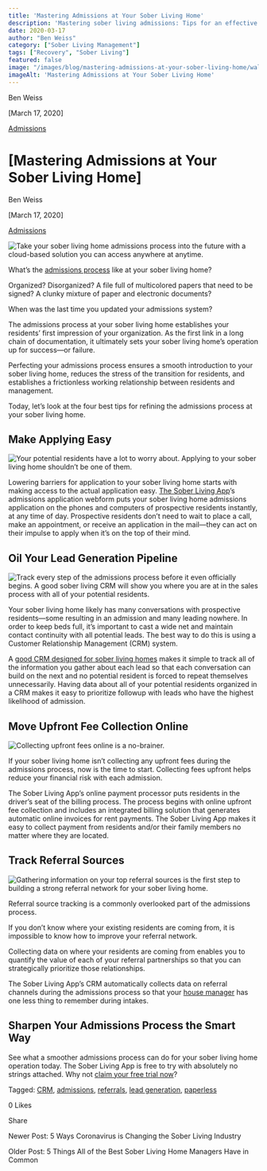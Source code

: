 ```yaml
---
title: 'Mastering Admissions at Your Sober Living Home'
description: 'Mastering sober living admissions: Tips for an effective intake process from the Sober Living App blog archives (Mar 2020).'
date: 2020-03-17
author: "Ben Weiss"
category: ["Sober Living Management"]
tags: ["Recovery", "Sober Living"]
featured: false
image: "/images/blog/mastering-admissions-at-your-sober-living-home/wallet.png"
imageAlt: 'Mastering Admissions at Your Sober Living Home'
---
```


Ben Weiss

[March 17, 2020]

[Admissions](/sober-living-app-blog/category/Admissions)

#  [Mastering Admissions at Your Sober Living Home]

Ben Weiss

[March 17, 2020]

[Admissions](/sober-living-app-blog/category/Admissions)

![Take your sober living home admissions process into the future with a cloud-based solution you can access anywhere at anytime.](/images/blog/mastering-admissions-at-your-sober-living-home/check_in_screen.png)

What’s the [admissions process](/admission) like at your sober living home? 

Organized? Disorganized? A file full of multicolored papers that need to be signed? A clunky mixture of paper and electronic documents?

When was the last time you updated your admissions system? 

The admissions process at your sober living home establishes your residents’ first impression of your organization. As the first link in a long chain of documentation, it ultimately sets your sober living home’s operation up for success—or failure. 

Perfecting your admissions process ensures a smooth introduction to your sober living home, reduces the stress of the transition for residents, and establishes a frictionless working relationship between residents and management. 

Today, let’s look at the four best tips for refining the admissions process at your sober living home. 

## Make Applying Easy 

![Your potential residents have a lot to worry about. Applying to your sober living home shouldn’t be one of them.](/images/blog/mastering-admissions-at-your-sober-living-home/man_with_leaf.png)

Lowering barriers for application to your sober living home starts with making access to the actual application easy. [The Sober Living App](/admission)’s admissions application webform puts your sober living home admissions application on the phones and computers of prospective residents instantly, at any time of day. Prospective residents don’t need to wait to place a call, make an appointment, or receive an application in the mail—they can act on their impulse to apply when it’s on the top of their mind. 

## Oil Your Lead Generation Pipeline 

![Track every step of the admissions process before it even officially begins. A good sober living CRM will show you where you are at in the sales process with all of your potential residents.](/images/blog/mastering-admissions-at-your-sober-living-home/slide.png)

Your sober living home likely has many conversations with prospective residents—some resulting in an admission and many leading nowhere. In order to keep beds full, it’s important to cast a wide net and maintain contact continuity with all potential leads. The best way to do this is using a Customer Relationship Management (CRM) system. 

A [good CRM designed for sober living homes](https://soberlivingapp.com/sober-living-app-blog/2019/6/12/whyd4uddqueuvptcntx0w73kfku109) makes it simple to track all of the information you gather about each lead so that each conversation can build on the next and no potential resident is forced to repeat themselves unnecessarily. Having data about all of your potential residents organized in a CRM makes it easy to prioritize followup with leads who have the highest likelihood of admission. 

## Move Upfront Fee Collection Online 

![Collecting upfront fees online is a no-brainer.](/images/blog/mastering-admissions-at-your-sober-living-home/wallet.png)

If your sober living home isn’t collecting any upfront fees during the admissions process, now is the time to start. Collecting fees upfront helps reduce your financial risk with each admission. 

The Sober Living App’s online payment processor puts residents in the driver’s seat of the billing process. The process begins with online upfront fee collection and includes an integrated billing solution that generates automatic online invoices for rent payments. The Sober Living App makes it easy to collect payment from residents and/or their family members no matter where they are located. 

## Track Referral Sources 

![Gathering information on your top referral sources is the first step to building a strong referral network for your sober living home.](/images/blog/mastering-admissions-at-your-sober-living-home/binoculars.png)

Referral source tracking is a commonly overlooked part of the admissions process.

If you don’t know where your existing residents are coming from, it is impossible to know how to improve your referral network. 

Collecting data on where your residents are coming from enables you to quantify the value of each of your referral partnerships so that you can strategically prioritize those relationships. 

The Sober Living App’s CRM automatically collects data on referral channels during the admissions process so that your [house manager](https://soberlivingapp.com/sober-living-app-blog/2020/3/3/5-things-all-of-the-best-sober-living-home-managers-have-in-common) has one less thing to remember during intakes. 

## Sharpen Your Admissions Process the Smart Way 

See what a smoother admissions process can do for your sober living home operation today. The Sober Living App is free to try with absolutely no strings attached. Why not [claim your free trial now](https://behavehealth.com/get-started)?

Tagged: [CRM](https://soberlivingapp.com/sober-living-app-blog/tag/CRM), [admissions](/sober-living-app-blog/tag/admissions), [referrals](/sober-living-app-blog/tag/referrals), [lead generation](https://soberlivingapp.com/sober-living-app-blog/tag/lead+generation), [paperless](https://soberlivingapp.com/sober-living-app-blog/tag/paperless)

0 Likes

Share

Newer Post: 5 Ways Coronavirus is Changing the Sober Living Industry 

Older Post: 5 Things All of the Best Sober Living Home Managers Have in Common